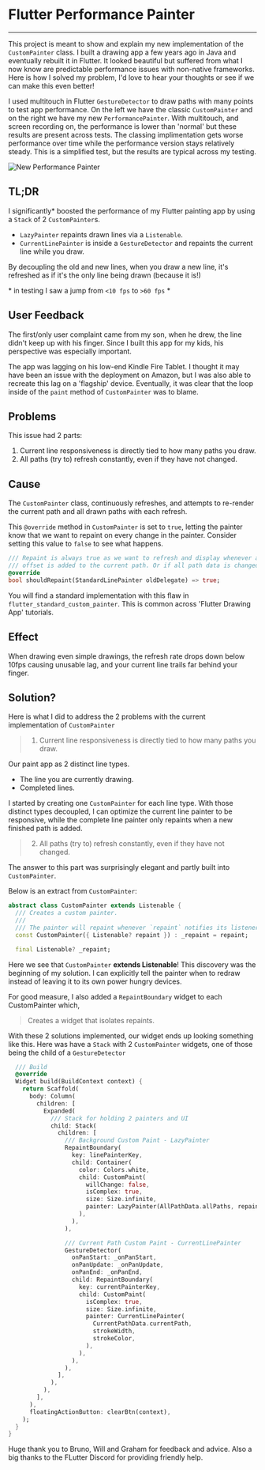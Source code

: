 
# Flutter Performance Painter

---

This project is meant to show and explain my new implementation of the `CustomPainter` class.
I built a drawing app a few years ago in Java and eventually rebuilt it in Flutter. It looked beautiful but suffered from what I now know are predictable performance issues with non-native frameworks. Here is how I solved my problem, I'd love to hear your thoughts or see if we can make this even better!

I used multitouch in Flutter `GestureDetector` to draw paths with many points to test app performance. On the left we have the classic `CustomPainter` and on the right we have my new `PerformancePainter`. With multitouch, and screen recording on, the performance is lower than 'normal' but these results are present across tests. The classing implimentation gets worse performance over time while the performance version stays relatively steady. This is a simplified test, but the results are typical across my testing.

![New Performance Painter](https://github.com/lalondeph/flutter_performance_painter/assets/56025884/68301e88-25a2-4c1a-9a1f-8bef14fd0f98)

## TL;DR

I significantly\* boosted the performance of my Flutter painting app by using a `Stack` of 2 `CustomPainter`s.
 
- `LazyPainter` repaints drawn lines via a `Listenable`.
- `CurrentLinePainter` is inside a `GestureDetector` and repaints the current line while you draw. 

By decoupling the old and new lines, when you draw a new line, it's refreshed as if it's the only line being drawn (because it is!)

\* in testing I saw a jump from `<10 fps` to `>60 fps` \*

## User Feedback

The first/only user complaint came from my son, when he drew, the line didn't keep up with his finger. Since I built this app for my kids, his perspective was especially important.

The app was lagging on his low-end Kindle Fire Tablet. I thought it may have been an issue with the deployment on Amazon, but I was also able to recreate this lag on a 'flagship' device. Eventually, it was clear that the loop inside of the `paint` method of `CustomPainter` was to blame.

## Problems

This issue had 2 parts:

1. Current line responsiveness is directly tied to how many paths you draw. 
2. All paths (try to) refresh constantly, even if they have not changed.

## Cause

The `CustomPainter` class, continuously refreshes, and attempts to re-render the current path and all drawn paths with each refresh.

This `@override` method in `CustomPainter` is set to `true`, letting the painter know that we want to repaint on every change in the painter.
Consider setting this value to `false` to see what happens. 

```dart
/// Repaint is always true as we want to refresh and display whenever a new
/// offset is added to the current path. Or if all path data is changed.
@override
bool shouldRepaint(StandardLinePainter oldDelegate) => true;
```

You will find a standard implementation with this flaw in `flutter_standard_custom_painter`. This is common across 'Flutter Drawing App' tutorials.

## Effect

When drawing even simple drawings, the refresh rate drops down below 10fps causing unusable lag, and your current line trails far behind your finger. 

## Solution?

Here is what I did to address the 2 problems with the current implementation of `CustomPainter`

> 1. Current line responsiveness is directly tied to how many paths you draw.

Our paint app as 2 distinct line types. 
- The line you are currently drawing.
- Completed lines.

I started by creating one `CustomPainter` for each line type. With those distinct types decoupled, I can optimize the current line painter to be responsive, while the complete line painter only repaints when a new finished path is added.

> 2. All paths (try to) refresh constantly, even if they have not changed. 

The answer to this part was surprisingly elegant and partly built into `CustomPainter`.

Below is an extract from `CustomPainter`:

```dart
abstract class CustomPainter extends Listenable {
  /// Creates a custom painter.
  ///
  /// The painter will repaint whenever `repaint` notifies its listeners.
  const CustomPainter({ Listenable? repaint }) : _repaint = repaint;

  final Listenable? _repaint;
```

Here we see that `CustomPainter` **extends Listenable**! This discovery was the beginning of my solution. I can explicitly tell the painter when to redraw instead of leaving it to its own power hungry devices.

For good measure, I also added a `RepaintBoundary` widget to each CustomPainter which,

> Creates a widget that isolates repaints.

With these 2 solutions implemented, our widget ends up looking something like this. Here was have a `Stack` with 2 `CustomPainter` widgets, one of those being the child of a `GestureDetector`

```dart
  /// Build
  @override
  Widget build(BuildContext context) {
    return Scaffold(
      body: Column(
        children: [
          Expanded(
            /// Stack for holding 2 painters and UI
            child: Stack(
              children: [
                /// Background Custom Paint - LazyPainter
                RepaintBoundary(
                  key: linePainterKey,
                  child: Container(
                    color: Colors.white,
                    child: CustomPaint(
                      willChange: false,
                      isComplex: true,
                      size: Size.infinite,
                      painter: LazyPainter(AllPathData.allPaths, repaintListener),
                    ),
                  ),
                ),

                /// Current Path Custom Paint - CurrentLinePainter
                GestureDetector(
                  onPanStart: _onPanStart,
                  onPanUpdate: _onPanUpdate,
                  onPanEnd: _onPanEnd,
                  child: RepaintBoundary(
                    key: currentPainterKey,
                    child: CustomPaint(
                      isComplex: true,
                      size: Size.infinite,
                      painter: CurrentLinePainter(
                        CurrentPathData.currentPath,
                        strokeWidth,
                        strokeColor,
                      ),
                    ),
                  ),
                ),
              ],
            ),
          ),
        ],
      ),
      floatingActionButton: clearBtn(context),
    );
  }
}
``` 

Huge thank you to Bruno, Will and Graham for feedback and advice. Also a big thanks to the FLutter Discord for providing friendly help.

